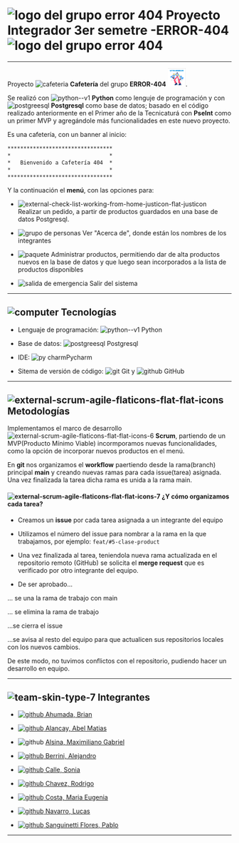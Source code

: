 # <img src="https://github.com/CodeSystem2022/ERROR-404_Proyecto_3S/assets/72580574/e2ea71c1-7e53-4146-bb90-7708535f6f34" width="50px" alt="logo del grupo error 404">  Proyecto Integrador 3er semetre -ERROR-404 <img src="https://github.com/CodeSystem2022/ERROR-404_Proyecto_3S/assets/72580574/e2ea71c1-7e53-4146-bb90-7708535f6f34" width="50px" alt="logo del grupo error 404">

---


Proyecto <img width="40" height="40" src="https://img.icons8.com/external-photo3ideastudio-lineal-color-photo3ideastudio/40/external-cafeteria-cholesterol-photo3ideastudio-lineal-color-photo3ideastudio.png" alt="cafeteria"/> **Cafetería** del grupo **ERROR-404** <img src="https://github.com/CodeSystem2022/Asistencia.Error-404/blob/main/error-404.jpg" width="40px" alt="logo del grupo error 404">.


Se realizó con <img width="32" height="32" src="https://img.icons8.com/color/32/python--v1.png" alt="python--v1"/> **Python** como lenguje de programación y con <img width="32" height="32" src="https://img.icons8.com/color/32/postgreesql.png" alt="postgreesql"/> **Postgresql** como base de datos; basado en el código realizado anteriormente en el Primer año de la Tecnicaturá con **PseInt** como un primer MVP y agregándole más funcionalidades en este nuevo proyecto.



Es una cafetería, con un banner al inicio:

```
*********************************
*                               *
*   Bienvenido a Cafetería 404  *
*                               *
*********************************
```


Y la continuación el **menú**, con las opciones para:

- <img width="30" height="30" src="https://img.icons8.com/external-justicon-flat-justicon/30/external-check-list-working-from-home-justicon-flat-justicon.png" alt="external-check-list-working-from-home-justicon-flat-justicon"/> Realizar un pedido, a partir de productos guardados en una base de datos Postgresql.

- <img width="30" height="30" src="https://img.icons8.com/ios/30/groups.png" alt="grupo de personas"/> Ver "Acerca de", donde están los nombres de los integrantes

- <img width="30" height="30" src="https://img.icons8.com/emoji/30/package-.png" alt="paquete"/> Administrar productos, permitiendo dar de alta productos nuevos en la base de datos y que luego sean incorporados a la lista de productos disponibles
  
- <img width="30" height="30" src="https://img.icons8.com/ios-filled/30/emergency-exit.png" alt="salida de emergencia"/> Salir del sistema

---

## <img width="50" height="50" src="https://img.icons8.com/fluency/50/computer.png" alt="computer"/>  Tecnologías

- Lenguaje de programación: <img width="32" height="32" src="https://img.icons8.com/color/20/python--v1.png" alt="python--v1"/> Python

- Base de datos: <img width="32" height="32" src="https://img.icons8.com/color/32/postgreesql.png" alt="postgreesql"/> Postgresql

- IDE: <img width="32" height="32" src="https://github.com/CodeSystem2022/ERROR-404_Proyecto_3S/assets/72580574/9bacc627-e3a0-4092-b01d-2a1a0659e6b3" alt="py charm"/>Pycharm

- Sitema de versión de código: <img width="32" height="32" src="https://img.icons8.com/color/32/git.png" alt="git"/> Git y <img width="32" height="32" src="https://img.icons8.com/ios-filled/32/github.png" alt="github"/> GitHub

---


## <img width="40" height="40" src="https://img.icons8.com/external-flaticons-flat-flat-icons/40/external-scrum-agile-flaticons-flat-flat-icons.png" alt="external-scrum-agile-flaticons-flat-flat-icons"/> Metodologías

Implementamos el marco de desarrollo <img width="30" height="30" src="https://img.icons8.com/external-flaticons-flat-flat-icons/30/external-scrum-agile-flaticons-flat-flat-icons-6.png" alt="external-scrum-agile-flaticons-flat-flat-icons-6"/> **Scrum**, partiendo de un MVP(Producto Mínimo Viable) incormporamos nuevas funcionalidades, como la opción de incorporar nuevos productos en el menú.

En **git** nos organizamos el **workflow** paertiendo desde la rama(branch) principal **main** y creando nuevas ramas para cada issue(tarea) asignada. Una vez finalizada la tarea dicha rama es unida a la rama main.

#### <img width="30" height="30" src="https://img.icons8.com/external-flaticons-flat-flat-icons/30/external-scrum-agile-flaticons-flat-flat-icons-7.png" alt="external-scrum-agile-flaticons-flat-flat-icons-7"/> ¿Y cómo organizamos cada tarea?

- Creamos un **issue** por cada tarea asignada a un integrante del equipo

- Utilizamos el número del issue para nombrar a la rama en la que trabajamos, por ejemplo: ``feat/#5-clase-product``

- Una vez finalizada al tarea, teniendola nueva rama actualizada en el repositorio remoto (GitHub) se solicita el **merge request** que es verificado por otro integrante del equipo.

- De ser aprobado...

... se una la rama de trabajo con main

... se elimina la rama de trabajo 

...se cierra el issue

...se avisa al resto del equipo para que actualicen sus repositorios locales con los nuevos cambios.

De este modo, no tuvimos conflictos con el repositorio, pudiendo hacer un desarrollo en equipo.

---


## <img width="50" height="50" src="https://img.icons8.com/color/30/team-skin-type-7.png" alt="team-skin-type-7"/> Integrantes



- [<img width="32" height="32" src="https://img.icons8.com/ios-filled/32/github.png" alt="github"/> Ahumada, Brian](https://github.com/brianahumada)                        

- [<img width="32" height="32" src="https://img.icons8.com/ios-filled/32/github.png" alt="github"/> Alancay, Abel Matias](https://github.com/matias9486)                

- <img width="32" height="32" src="https://img.icons8.com/ios-filled/32/github.png" alt="github"/> [Alsina, Maximiliano Gabriel](https://github.com/MalsinaG)   

- [<img width="32" height="32" src="https://img.icons8.com/ios-filled/32/github.png" alt="github"/> Berrini, Alejandro](https://github.com/AlejandroEB89)                 

- [<img width="32" height="32" src="https://img.icons8.com/ios-filled/32/github.png" alt="github"/> Calle, Sonia](https://github.com/SoCalle) 

- [<img width="32" height="32" src="https://img.icons8.com/ios-filled/32/github.png" alt="github"/> Chavez, Rodrigo](https://github.com/RodrigoChavez1986)                       

- [<img width="32" height="32" src="https://img.icons8.com/ios-filled/32/github.png" alt="github"/> Costa, Maria Eugenia](https://github.com/eugenia1984)              

- [<img width="32" height="32" src="https://img.icons8.com/ios-filled/32/github.png" alt="github"/> Navarro, Lucas](https://github.com/LucasNavarro01)                                            

- [<img width="32" height="32" src="https://img.icons8.com/ios-filled/32/github.png" alt="github"/> Sanguinetti Flores, Pablo](https://github.com/Pablo1653)

---
